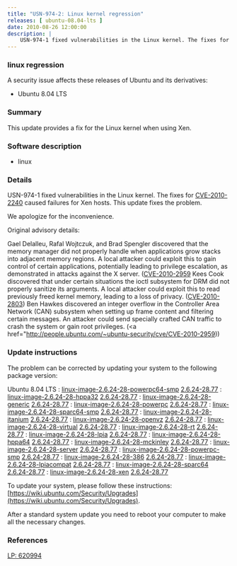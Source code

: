```yaml
---
title: "USN-974-2: Linux kernel regression"
releases: [ ubuntu-08.04-lts ]
date: 2010-08-26 12:00:00
description: |
    USN-974-1 fixed vulnerabilities in the Linux kernel. The fixes for [CVE-2010-2240](http://people.ubuntu.com/~ubuntu-security/cve/CVE-2010-2240) caused failures for Xen hosts. This update fixes the problem.
--- 
```

 
### linux regression

A security issue affects these releases of Ubuntu and its derivatives:

* Ubuntu 8.04 LTS

### Summary

This update provides a fix for the Linux kernel when using Xen. 

### Software description

* linux 

### Details

USN-974-1 fixed vulnerabilities in the Linux kernel. The fixes for [CVE-2010-2240](http://people.ubuntu.com/~ubuntu-security/cve/CVE-2010-2240) caused failures for Xen hosts. This update fixes the problem.

We apologize for the inconvenience.

Original advisory details:

 Gael Delalleu, Rafal Wojtczuk, and Brad Spengler discovered that the memory manager did not properly handle when applications grow stacks into adjacent memory regions. A local attacker could exploit this to gain control of certain applications, potentially leading to privilege escalation, as demonstrated in attacks against the X server. ([CVE-2010-2959](http://people.ubuntu.com/~ubuntu-security/cve/CVE-2010-2240">CVE-2010-2240</a>) Kees Cook discovered that under certain situations the ioctl subsystem for DRM did not properly sanitize its arguments. A local attacker could exploit this to read previously freed kernel memory, leading to a loss of privacy. (<a href="http://people.ubuntu.com/~ubuntu-security/cve/CVE-2010-2803">CVE-2010-2803</a>) Ben Hawkes discovered an integer overflow in the Controller Area Network (CAN) subsystem when setting up frame content and filtering certain messages. An attacker could send specially crafted CAN traffic to crash the system or gain root privileges. (<a href="http://people.ubuntu.com/~ubuntu-security/cve/CVE-2010-2959)) 

### Update instructions

The problem can be corrected by updating your system to the following package version:

Ubuntu 8.04 LTS
 : [linux-image-2.6.24-28-powerpc64-smp](https://launchpad.net/ubuntu/+source/linux) <span> [2.6.24-28.77](https://launchpad.net/ubuntu/+source/linux/2.6.24-28.77) </span> 
 : [linux-image-2.6.24-28-hppa32](https://launchpad.net/ubuntu/+source/linux) <span> [2.6.24-28.77](https://launchpad.net/ubuntu/+source/linux/2.6.24-28.77) </span> 
 : [linux-image-2.6.24-28-generic](https://launchpad.net/ubuntu/+source/linux) <span> [2.6.24-28.77](https://launchpad.net/ubuntu/+source/linux/2.6.24-28.77) </span> 
 : [linux-image-2.6.24-28-powerpc](https://launchpad.net/ubuntu/+source/linux) <span> [2.6.24-28.77](https://launchpad.net/ubuntu/+source/linux/2.6.24-28.77) </span> 
 : [linux-image-2.6.24-28-sparc64-smp](https://launchpad.net/ubuntu/+source/linux) <span> [2.6.24-28.77](https://launchpad.net/ubuntu/+source/linux/2.6.24-28.77) </span> 
 : [linux-image-2.6.24-28-itanium](https://launchpad.net/ubuntu/+source/linux) <span> [2.6.24-28.77](https://launchpad.net/ubuntu/+source/linux/2.6.24-28.77) </span> 
 : [linux-image-2.6.24-28-openvz](https://launchpad.net/ubuntu/+source/linux) <span> [2.6.24-28.77](https://launchpad.net/ubuntu/+source/linux/2.6.24-28.77) </span> 
 : [linux-image-2.6.24-28-virtual](https://launchpad.net/ubuntu/+source/linux) <span> [2.6.24-28.77](https://launchpad.net/ubuntu/+source/linux/2.6.24-28.77) </span> 
 : [linux-image-2.6.24-28-rt](https://launchpad.net/ubuntu/+source/linux) <span> [2.6.24-28.77](https://launchpad.net/ubuntu/+source/linux/2.6.24-28.77) </span> 
 : [linux-image-2.6.24-28-lpia](https://launchpad.net/ubuntu/+source/linux) <span> [2.6.24-28.77](https://launchpad.net/ubuntu/+source/linux/2.6.24-28.77) </span> 
 : [linux-image-2.6.24-28-hppa64](https://launchpad.net/ubuntu/+source/linux) <span> [2.6.24-28.77](https://launchpad.net/ubuntu/+source/linux/2.6.24-28.77) </span> 
 : [linux-image-2.6.24-28-mckinley](https://launchpad.net/ubuntu/+source/linux) <span> [2.6.24-28.77](https://launchpad.net/ubuntu/+source/linux/2.6.24-28.77) </span> 
 : [linux-image-2.6.24-28-server](https://launchpad.net/ubuntu/+source/linux) <span> [2.6.24-28.77](https://launchpad.net/ubuntu/+source/linux/2.6.24-28.77) </span> 
 : [linux-image-2.6.24-28-powerpc-smp](https://launchpad.net/ubuntu/+source/linux) <span> [2.6.24-28.77](https://launchpad.net/ubuntu/+source/linux/2.6.24-28.77) </span> 
 : [linux-image-2.6.24-28-386](https://launchpad.net/ubuntu/+source/linux) <span> [2.6.24-28.77](https://launchpad.net/ubuntu/+source/linux/2.6.24-28.77) </span> 
 : [linux-image-2.6.24-28-lpiacompat](https://launchpad.net/ubuntu/+source/linux) <span> [2.6.24-28.77](https://launchpad.net/ubuntu/+source/linux/2.6.24-28.77) </span> 
 : [linux-image-2.6.24-28-sparc64](https://launchpad.net/ubuntu/+source/linux) <span> [2.6.24-28.77](https://launchpad.net/ubuntu/+source/linux/2.6.24-28.77) </span> 
 : [linux-image-2.6.24-28-xen](https://launchpad.net/ubuntu/+source/linux) <span> [2.6.24-28.77](https://launchpad.net/ubuntu/+source/linux/2.6.24-28.77) </span> 

To update your system, please follow these instructions: [https://wiki.ubuntu.com/Security/Upgrades](https://wiki.ubuntu.com/Security/Upgrades).

After a standard system update you need to reboot your computer to make all the necessary changes. 

### References

 [LP: 620994](https://launchpad.net/bugs/620994)
 
